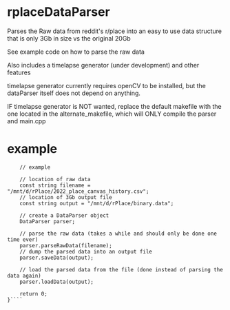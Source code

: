 # rplaceDataParser
Parses the Raw data from reddit's r/place into an easy to use data structure that is only 3Gb in size vs the original 20Gb

See example code on how to parse the raw data

Also includes a timelapse generator (under development) and other features

timelapse generator currently requires openCV to be installed, but the dataParser itself does not depend on anything.

IF timelapse generator is NOT wanted, replace the default makefile with the one located in the alternate_makefile, which will
ONLY compile the parser and main.cpp

# example

````int main(){
    // example

    // location of raw data
    const string filename = "/mnt/d/rPlace/2022_place_canvas_history.csv";
    // location of 3Gb output file
    const string output = "/mnt/d/rPlace/binary.data";

    // create a DataParser object
    DataParser parser;

    // parse the raw data (takes a while and should only be done one time ever)
    parser.parseRawData(filename);
    // dump the parsed data into an output file
    parser.saveData(output);

    // load the parsed data from the file (done instead of parsing the data again)
    parser.loadData(output);

    return 0;
}````